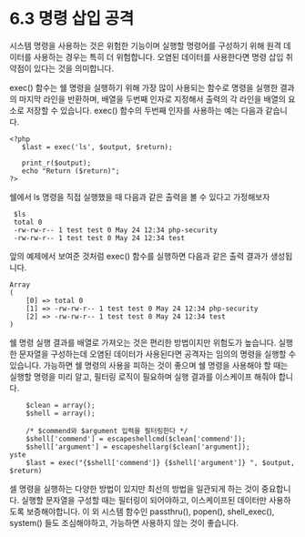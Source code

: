 # 6.3 명령 삽입 공격
 시스템 명령을 사용하는 것은 위험한 기능이며 실행할 명령어를 구성하기 위해 원격 데이터를 사용하는 경우는 특히 더 위험합니다. 오염된 데이터를 사용한다면 명령 삽입 취약점이 있다는 것을 의미합니다.

 exec() 함수는 쉘 명령을 실행하기 위해 가장 많이 사용되는 함수로 명령을 실행한 결과의 마지막 라인을 반환하며, 배열을 두번째 인자로 지정해서 출력의 각 라인을 배열의 요소로 저장할 수 있습니다. exec() 함수의 두번째 인자를 사용하는 예는 다음과 같습니다.
 ```
 <?php
    $last = exec('ls', $output, $return);

    print_r($output);
    echo "Return ($return)";
 ?>
 ```
 쉘에서 ls 명령을 직접 실행했을 때 다음과 같은 출력을 볼 수 있다고 가정해보자
```
 $ls
 total 0
 -rw-rw-r-- 1 test test 0 May 24 12:34 php-security
 -rw-rw-r-- 1 test test 0 May 24 12:34 test
```
앞의 예제에서 보여준 것처럼 exec() 함수를 실행하면 다음과 같은 출력 결과가 생성됩니다.
```
Array
(
    [0] => total 0
    [1] => -rw-rw-r-- 1 test test 0 May 24 12:34 php-security
    [2] => -rw-rw-r-- 1 test test 0 May 24 12:34 test
)
```
쉘 명령 실행 결과를 배열로 가져오는 것은 편리한 방법이지만 위험도가 높습니다. 실행한 문자열을 구성하는데 오염된 데이터가 사용된다면 공격자는 임의의 명령을 실행할 수 있습니다.
가능하면 쉘 명령의 사용을 피하는 것이 좋으며 쉘 명령을 사용해야 할 때는 실행할 명령을 미리 알고, 필터링 로직이 필요하며 실행 결과를 이스케이프 해줘야 합니다.
```
    $clean = array();
    $shell = array();

    /* $commend와 $argument 입력을 필터링한다 */
    $shell['commend'] = escapeshellcmd($clean['commend']);
    $shell['argument'] = escapeshellarg($clean['argument]);
yste
    $last = exec("{$shell['commend']} {$shell['argument']} ", $output, $return)
```
셀 명령을 실행하는 다양한 방법이 있지만 최선의 방법을 일관되게 하는 것이 중요합니다. 실행할 문자열을 구성할 때는 필터링이 되어야하고, 이스케이프된 데이터만 사용하도록 보증해야합니다. 이 외 시스템 함수인 passthru(), popen(), shell_exec(), system() 들도 조심해야하고, 가능하면 사용하지 않는 것이 좋습니다.